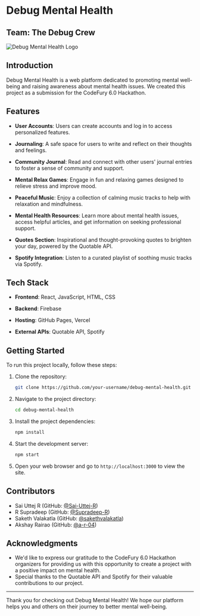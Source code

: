 # Debug Mental Health

## Team: The Debug Crew

![Debug Mental Health Logo](link-to-your-logo.png)

## Introduction

Debug Mental Health is a web platform dedicated to promoting mental well-being and raising awareness about mental health issues. We created this project as a submission for the CodeFury 6.0 Hackathon.

## Features

- **User Accounts**: Users can create accounts and log in to access personalized features.

- **Journaling**: A safe space for users to write and reflect on their thoughts and feelings.

- **Community Journal**: Read and connect with other users' journal entries to foster a sense of community and support.

- **Mental Relax Games**: Engage in fun and relaxing games designed to relieve stress and improve mood.

- **Peaceful Music**: Enjoy a collection of calming music tracks to help with relaxation and mindfulness.

- **Mental Health Resources**: Learn more about mental health issues, access helpful articles, and get information on seeking professional support.

- **Quotes Section**: Inspirational and thought-provoking quotes to brighten your day, powered by the Quotable API.

- **Spotify Integration**: Listen to a curated playlist of soothing music tracks via Spotify.

## Tech Stack

- **Frontend**: React, JavaScript, HTML, CSS

- **Backend**: Firebase

- **Hosting**: GitHub Pages, Vercel

- **External APIs**: Quotable API, Spotify

## Getting Started

To run this project locally, follow these steps:

1. Clone the repository:

   ```bash
   git clone https://github.com/your-username/debug-mental-health.git
   ```

2. Navigate to the project directory:

   ```bash
   cd debug-mental-health
   ```

3. Install the project dependencies:

   ```bash
   npm install
   ```

4. Start the development server:

   ```bash
   npm start
   ```

5. Open your web browser and go to `http://localhost:3000` to view the site.

## Contributors

- Sai Uttej R (GitHub: [@Sai-Uttej-R](https://github.com/Sai-Uttej-R)) 
- R Supradeep (GitHub: [@Supradeep-R](https://github.com/Supradeep-R))
- Saketh Valakatla (GitHub: [@sakethvalakatla](https://github.com/sakethvalakatla)) 
- Akshay Rairao (GitHub: [@a-r-04](https://github.com/a-r-04)) 

## Acknowledgments

- We'd like to express our gratitude to the CodeFury 6.0 Hackathon organizers for providing us with this opportunity to create a project with a positive impact on mental health.
- Special thanks to the Quotable API and Spotify for their valuable contributions to our project.

---

Thank you for checking out Debug Mental Health! We hope our platform helps you and others on their journey to better mental well-being.
